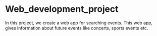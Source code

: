 # Web_development_project

In this project, we create a web app for searching events. This web app, gives information about future events like concerts, sports events etc.
